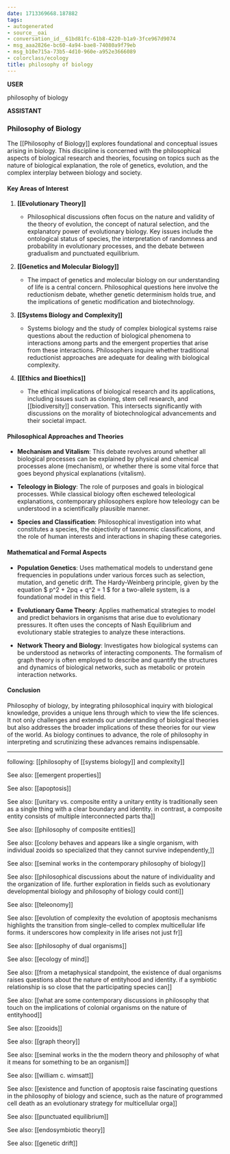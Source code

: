 ```yaml
---
date: 1713369668.187882
tags:
- autogenerated
- source__oai
- conversation_id__61bd81fc-61b8-4220-b1a9-3fce967d9074
- msg_aaa2826e-bc60-4a94-bae8-74080a9f79eb
- msg_b10e715a-73b5-4d10-960e-a952e3666089
- colorclass/ecology
title: philosophy of biology
---
```


**USER**

philosophy of biology


**ASSISTANT**

### Philosophy of Biology

The [[Philosophy of Biology]] explores foundational and conceptual issues arising in biology. This discipline is concerned with the philosophical aspects of biological research and theories, focusing on topics such as the nature of biological explanation, the role of genetics, evolution, and the complex interplay between biology and society.

#### Key Areas of Interest

1. **[[Evolutionary Theory]]**
   - Philosophical discussions often focus on the nature and validity of the theory of evolution, the concept of natural selection, and the explanatory power of evolutionary biology. Key issues include the ontological status of species, the interpretation of randomness and probability in evolutionary processes, and the debate between gradualism and punctuated equilibrium.

2. **[[Genetics and Molecular Biology]]**
   - The impact of genetics and molecular biology on our understanding of life is a central concern. Philosophical questions here involve the reductionism debate, whether genetic determinism holds true, and the implications of genetic modification and biotechnology.

3. **[[Systems Biology and Complexity]]**
   - Systems biology and the study of complex biological systems raise questions about the reduction of biological phenomena to interactions among parts and the emergent properties that arise from these interactions. Philosophers inquire whether traditional reductionist approaches are adequate for dealing with biological complexity.

4. **[[Ethics and Bioethics]]**
   - The ethical implications of biological research and its applications, including issues such as cloning, stem cell research, and [[biodiversity]] conservation. This intersects significantly with discussions on the morality of biotechnological advancements and their societal impact.

#### Philosophical Approaches and Theories

- **Mechanism and Vitalism**: This debate revolves around whether all biological processes can be explained by physical and chemical processes alone (mechanism), or whether there is some vital force that goes beyond physical explanations (vitalism).

- **Teleology in Biology**: The role of purposes and goals in biological processes. While classical biology often eschewed teleological explanations, contemporary philosophers explore how teleology can be understood in a scientifically plausible manner.

- **Species and Classification**: Philosophical investigation into what constitutes a species, the objectivity of taxonomic classifications, and the role of human interests and interactions in shaping these categories.

#### Mathematical and Formal Aspects

- **Population Genetics**: Uses mathematical models to understand gene frequencies in populations under various forces such as selection, mutation, and genetic drift. The Hardy-Weinberg principle, given by the equation $ p^2 + 2pq + q^2 = 1 $ for a two-allele system, is a foundational model in this field.

- **Evolutionary Game Theory**: Applies mathematical strategies to model and predict behaviors in organisms that arise due to evolutionary pressures. It often uses the concepts of Nash Equilibrium and evolutionary stable strategies to analyze these interactions.

- **Network Theory and Biology**: Investigates how biological systems can be understood as networks of interacting components. The formalism of graph theory is often employed to describe and quantify the structures and dynamics of biological networks, such as metabolic or protein interaction networks.

#### Conclusion

Philosophy of biology, by integrating philosophical inquiry with biological knowledge, provides a unique lens through which to view the life sciences. It not only challenges and extends our understanding of biological theories but also addresses the broader implications of these theories for our view of the world. As biology continues to advance, the role of philosophy in interpreting and scrutinizing these advances remains indispensable.


---


following: [[philosophy of [[systems biology]] and complexity]]

See also: [[emergent properties]]


See also: [[apoptosis]]


See also: [[unitary vs. composite entity a unitary entity is traditionally seen as a single thing with a clear boundary and identity. in contrast, a composite entity consists of multiple interconnected parts tha]]


See also: [[philosophy of composite entities]]


See also: [[colony behaves and appears like a single organism, with individual zooids so specialized that they cannot survive independently,]]


See also: [[seminal works in the contemporary philosophy of biology]]


See also: [[philosophical discussions about the nature of individuality and the organization of life. further exploration in fields such as evolutionary developmental biology and philosophy of biology could conti]]


See also: [[teleonomy]]


See also: [[evolution of complexity the evolution of apoptosis mechanisms highlights the transition from single-celled to complex multicellular life forms. it underscores how complexity in life arises not just fr]]


See also: [[philosophy of dual organisms]]


See also: [[ecology of mind]]


See also: [[from a metaphysical standpoint, the existence of dual organisms raises questions about the nature of entityhood and identity. if a symbiotic relationship is so close that the participating species can]]


See also: [[what are some contemporary discussions in philosophy that touch on the implications of  colonial organisms on the nature of entityhood]]


See also: [[zooids]]


See also: [[graph theory]]


See also: [[seminal works in the the modern theory and philosophy of what it means for something to be an organism]]


See also: [[william c. wimsatt]]


See also: [[existence and function of apoptosis raise fascinating questions in the philosophy of biology and science, such as the nature of programmed cell death as an evolutionary strategy for multicellular orga]]


See also: [[punctuated equilibrium]]


See also: [[endosymbiotic theory]]


See also: [[genetic drift]]